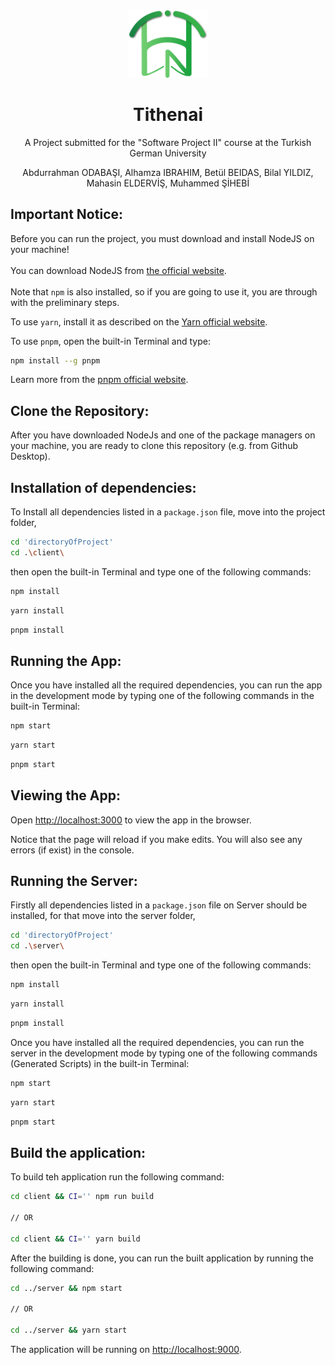 <p align="center"> 
    <img
        src="./client/src/assets/logos/Uncircled Green.png"
        raw=true
        alt="tithenai_Logo"
        style="width: 128px" />
</p>

# <div align="center">Tithenai</div>

<p align="center">A Project submitted for the "Software Project II" course at the Turkish German University</p>

<p align="center">Abdurrahman ODABAŞI, Alhamza IBRAHIM, Betül BEIDAS, Bilal YILDIZ, Mahasin ELDERVİŞ, Muhammed ŞİHEBİ</p>

## Important Notice:
Before you can run the project, you must download and install NodeJS on your machine! 
<br><br>
You can download NodeJS from <a href="https://nodejs.org/en/download/">the official website</a>.
<br><br>
Note that `npm` is also installed, so if you are going to use it, you are through with the preliminary steps.

To use `yarn`, install it as described on the <a href="https://yarnpkg.com/getting-started/install">Yarn official website</a>.

To use `pnpm`, open the built-in Terminal and type:
```sh
npm install --g pnpm
```
Learn more from the <a href="https://pnpm.io/installation">pnpm official website</a>.
<br>

## Clone the Repository:

After you have downloaded NodeJs and one of the package managers on your machine, you are ready to clone this repository (e.g. from Github Desktop).

## Installation of dependencies:

To Install all dependencies listed in a `package.json` file, move into the project folder, 
```sh
cd 'directoryOfProject'
cd .\client\
```

then open the built-in Terminal and type one of the following commands:

```sh
npm install
```

```sh
yarn install
```

```sh
pnpm install
```

## Running the App:

Once you have installed all the required dependencies, you can run the app in the development mode by typing one of the following commands in the built-in Terminal:

```sh
npm start
```
```sh
yarn start
```
```sh
pnpm start
```

## Viewing the App:

Open [http://localhost:3000](http://localhost:3000) to view the app in the browser.

Notice that the page will reload if you make edits. You will also see any errors (if exist) in the console.


## Running the Server:

Firstly all dependencies listed in a `package.json` file on Server should be installed, for that move into the server folder, 
```sh
cd 'directoryOfProject'
cd .\server\
```

then open the built-in Terminal and type one of the following commands:

```sh
npm install
```

```sh
yarn install
```

```sh
pnpm install
```

Once you have installed all the required dependencies, you can run the server in the development mode by typing one of the following commands (Generated Scripts) in the built-in Terminal:

```sh
npm start
```
```sh
yarn start
```
```sh
pnpm start
```


## Build the application:
To build teh application run the following command: 

```sh
cd client && CI='' npm run build

// OR 

cd client && CI='' yarn build
```
After the building is done, you can run the built application by running the following command: 

```sh
cd ../server && npm start 

// OR 

cd ../server && yarn start 
```
The application will be running on [http://localhost:9000](http://localhost:9000). 
